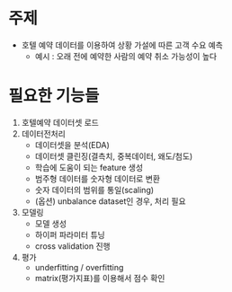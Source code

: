 # 주제

- 호텔 예약 데이터를 이용하여 상황 가설에 따른 고객 수요 예측
    - 예시 : 오래 전에 예약한 사람의 예약 취소 가능성이 높다


# 필요한 기능들
1. 호텔예약 데이터셋 로드
2. 데이터전처리
    - 데이터셋을 분석(EDA)
    - 데이터셋 클린징(결측치, 중복데이터, 왜도/첨도)
    - 학습에 도움이 되는 feature 생성
    - 범주형 데이터를 숫자형 데이터로 변환
    - 숫자 데이터의 범위를 통일(scaling)
    - (옵션) unbalance dataset인 경우, 처리 필요
3. 모델링
    - 모델 생성
    - 하이퍼 파라미터 튜닝
    - cross validation 진행
4. 평가
    - underfitting / overfitting
    - matrix(평가지표)를 이용해서 점수 확인